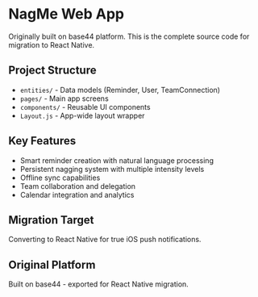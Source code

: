 # NagMe Web App

Originally built on base44 platform. This is the complete source code for migration to React Native.

## Project Structure
- `entities/` - Data models (Reminder, User, TeamConnection)
- `pages/` - Main app screens
- `components/` - Reusable UI components
- `Layout.js` - App-wide layout wrapper

## Key Features
- Smart reminder creation with natural language processing
- Persistent nagging system with multiple intensity levels
- Offline sync capabilities
- Team collaboration and delegation
- Calendar integration and analytics

## Migration Target
Converting to React Native for true iOS push notifications.

## Original Platform
Built on base44 - exported for React Native migration.